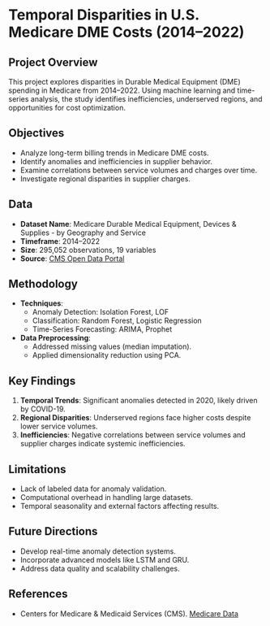 # Temporal Disparities in U.S. Medicare DME Costs (2014–2022)

## Project Overview
This project explores disparities in Durable Medical Equipment (DME) spending in Medicare from 2014–2022. Using machine learning and time-series analysis, the study identifies inefficiencies, underserved regions, and opportunities for cost optimization.

## Objectives
- Analyze long-term billing trends in Medicare DME costs.
- Identify anomalies and inefficiencies in supplier behavior.
- Examine correlations between service volumes and charges over time.
- Investigate regional disparities in supplier charges.

## Data
- **Dataset Name**: Medicare Durable Medical Equipment, Devices & Supplies - by Geography and Service
- **Timeframe**: 2014–2022
- **Size**: 295,052 observations, 19 variables
- **Source**: [CMS Open Data Portal](https://data.cms.gov/)

## Methodology
- **Techniques**:
  - Anomaly Detection: Isolation Forest, LOF
  - Classification: Random Forest, Logistic Regression
  - Time-Series Forecasting: ARIMA, Prophet
- **Data Preprocessing**:
  - Addressed missing values (median imputation).
  - Applied dimensionality reduction using PCA.

## Key Findings
1. **Temporal Trends**: Significant anomalies detected in 2020, likely driven by COVID-19.
2. **Regional Disparities**: Underserved regions face higher costs despite lower service volumes.
3. **Inefficiencies**: Negative correlations between service volumes and supplier charges indicate systemic inefficiencies.

## Limitations
- Lack of labeled data for anomaly validation.
- Computational overhead in handling large datasets.
- Temporal seasonality and external factors affecting results.

## Future Directions
- Develop real-time anomaly detection systems.
- Incorporate advanced models like LSTM and GRU.
- Address data quality and scalability challenges.


## References
- Centers for Medicare & Medicaid Services (CMS). [Medicare Data](https://data.cms.gov/)






